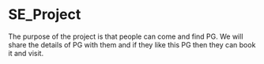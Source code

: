 # SE_Project
The purpose of the project is that people can come and find PG. We will share  the  details of PG with them and if they like this PG then they can book it and visit.
